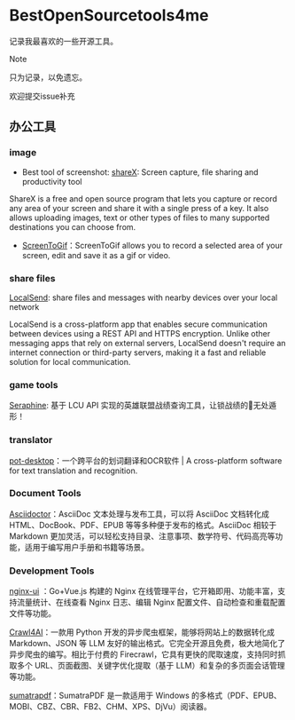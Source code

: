 # BestOpenSourcetools4me

记录我最喜欢的一些开源工具。

>[!NOTE]
>只为记录，以免遗忘。
>
>欢迎提交issue补充

## 办公工具

### image

- Best tool of screenshot: [shareX](https://github.com/ShareX/ShareX): Screen capture, file sharing and productivity tool

ShareX is a free and open source program that lets you capture or record any area of your screen and share it with a single press of a key. It also allows uploading images, text or other types of files to many supported destinations you can choose from.

- [ScreenToGif](https://github.com/NickeManarin/ScreenToGif)：ScreenToGif allows you to record a selected area of your screen, edit and save it as a gif or video.

### share files

[LocalSend](https://github.com/localsend/localsend): share files and messages with nearby devices over your local network 

LocalSend is a cross-platform app that enables secure communication between devices using a REST API and HTTPS encryption. Unlike other messaging apps that rely on external servers, LocalSend doesn't require an internet connection or third-party servers, making it a fast and reliable solution for local communication.

### game tools

[Seraphine](https://github.com/Zzaphkiel/Seraphine): 基于 LCU API 实现的英雄联盟战绩查询工具，让锁战绩的🤡无处遁形！

### translator 

[pot-desktop](https://github.com/pot-app/pot-desktop)：一个跨平台的划词翻译和OCR软件 | A cross-platform software for text translation and recognition.

### Document Tools

[Asciidoctor](https://github.com/asciidoctor/asciidoctor)：AsciiDoc 文本处理与发布工具，可以将 AsciiDoc 文档转化成 HTML、DocBook、PDF、EPUB 等等多种便于发布的格式。AsciiDoc 相较于 Markdown 更加灵活，可以轻松支持目录、注意事项、数学符号、代码高亮等功能，适用于编写用户手册和书籍等场景。

### Development Tools

[nginx-ui](https://github.com/0xJacky/nginx-ui) ：Go+Vue.js 构建的 Nginx 在线管理平台，它开箱即用、功能丰富，支持流量统计、在线查看 Nginx 日志、编辑 Nginx 配置文件、自动检查和重载配置文件等功能。

[Crawl4AI](https://github.com/unclecode/crawl4ai)：一款用 Python 开发的异步爬虫框架，能够将网站上的数据转化成 Markdown、JSON 等 LLM 友好的输出格式。它完全开源且免费，极大地简化了异步爬虫的编写。相比于付费的 Firecrawl，它具有更快的爬取速度，支持同时抓取多个 URL、页面截图、关键字优化提取（基于 LLM）和复杂的多页面会话管理等功能。

[sumatrapdf](https://github.com/sumatrapdfreader/sumatrapdf)：SumatraPDF 是一款适用于 Windows 的多格式（PDF、EPUB、MOBI、CBZ、CBR、FB2、CHM、XPS、DjVu）阅读器。
